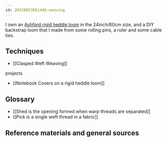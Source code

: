 ```yaml
---
id: 20220823051446-weaving
---
```


I own an [Ashford rigid heddle loom](https://www.winghamwoolwork.co.uk/rigid-heddle-loom.html) in the 24inch/60cm size, and a DIY backstrap loom that I made from some rolling pins, a ruler and some cable ties.

## Techniques
 
- [[Clasped Weft Weaving]]


projects

- [[Notebook Covers on a rigid heddle loom]]
## Glossary

- [[Shed is the opening formed when warp threads are separated]]
- [[Pick is a single weft thread in a fabric]]

## Reference materials and general sources

